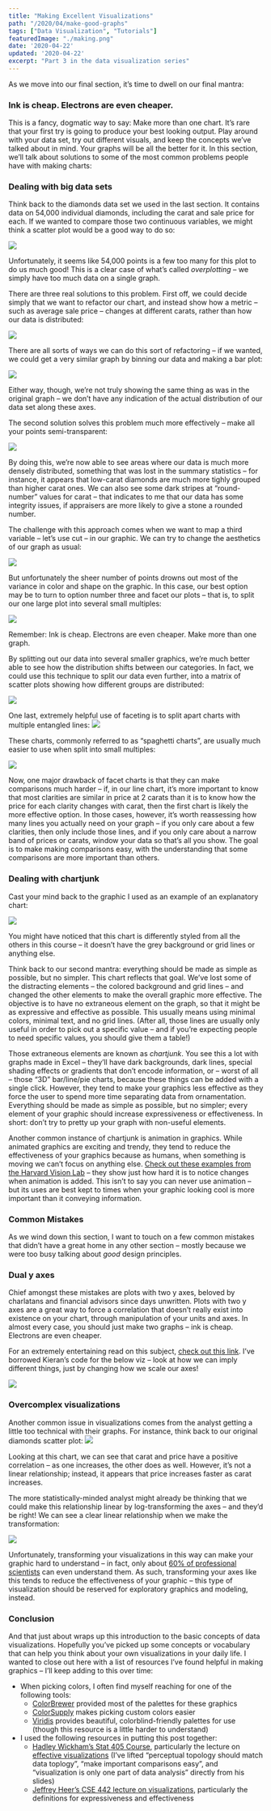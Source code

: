 ```yaml
---
title: "Making Excellent Visualizations"
path: "/2020/04/make-good-graphs"
tags: ["Data Visualization", "Tutorials"]
featuredImage: "./making.png"
date: '2020-04-22'
updated: '2020-04-22'
excerpt: "Part 3 in the data visualization series"
---
```


As we move into our final section, it’s time to dwell on our final
mantra:

### Ink is cheap. Electrons are even cheaper.

This is a fancy, dogmatic way to say: Make more than one chart. It’s
rare that your first try is going to produce your best looking output.
Play around with your data set, try out different visuals, and keep the
concepts we’ve talked about in mind. Your graphs will be all the better
for it. In this section, we’ll talk about solutions to some of the most
common problems people have with making charts:

### Dealing with big data sets

Think back to the diamonds data set we used in the last section. It
contains data on 54,000 individual diamonds, including the carat and
sale price for each. If we wanted to compare those two continuous
variables, we might think a scatter plot would be a good way to do
so:

![](/MakingExcellentVisualizations_files/figure-gfm/unnamed-chunk-1-1.png)

Unfortunately, it seems like 54,000 points is a few too many for this
plot to do us much good\! This is a clear case of what’s called
*overplotting* – we simply have too much data on a single graph.

There are three real solutions to this problem. First off, we could
decide simply that we want to refactor our chart, and instead show how a
metric – such as average sale price – changes at different carats,
rather than how our data is
distributed:

![](/MakingExcellentVisualizations_files/figure-gfm/unnamed-chunk-2-1.png)

There are all sorts of ways we can do this sort of refactoring – if we
wanted, we could get a very similar graph by binning our data and making
a bar
plot:

![](/MakingExcellentVisualizations_files/figure-gfm/unnamed-chunk-3-1.png)

Either way, though, we’re not truly showing the same thing as was in the
original graph – we don’t have any indication of the actual distribution
of our data set along these axes.

The second solution solves this problem much more effectively – make all
your points
semi-transparent:

![](/MakingExcellentVisualizations_files/figure-gfm/unnamed-chunk-4-1.png)

By doing this, we’re now able to see areas where our data is much more
densely distributed, something that was lost in the summary statistics –
for instance, it appears that low-carat diamonds are much more tighly
grouped than higher carat ones. We can also see some dark stripes at
“round-number” values for carat – that indicates to me that our data
has some integrity issues, if appraisers are more likely to give a stone
a rounded number.

The challenge with this approach comes when we want to map a third
variable – let’s use cut – in our graphic. We can try to change the
aesthetics of our graph as
usual:

![](/MakingExcellentVisualizations_files/figure-gfm/unnamed-chunk-5-1.png)

But unfortunately the sheer number of points drowns out most of the
variance in color and shape on the graphic. In this case, our best
option may be to turn to option number three and facet our plots – that
is, to split our one large plot into several small
multiples:

![](/MakingExcellentVisualizations_files/figure-gfm/unnamed-chunk-6-1.png)

Remember: Ink is cheap. Electrons are even cheaper. Make more than one
graph.

By splitting out our data into several smaller graphics, we’re much
better able to see how the distribution shifts between our categories.
In fact, we could use this technique to split our data even further,
into a matrix of scatter plots showing how different groups are
distributed:

![](/MakingExcellentVisualizations_files/figure-gfm/unnamed-chunk-7-1.png)

One last, extremely helpful use of faceting is to split apart charts
with multiple entangled lines:
![](/MakingExcellentVisualizations_files/figure-gfm/unnamed-chunk-8-1.png)

These charts, commonly referred to as “spaghetti charts”, are usually
much easier to use when split into small
multiples:

![](/MakingExcellentVisualizations_files/figure-gfm/unnamed-chunk-9-1.png)

Now, one major drawback of facet charts is that they can make
comparisons much harder – if, in our line chart, it’s more important to
know that most clarities are similar in price at 2 carats than it is to
know how the price for each clarity changes with carat, then the first
chart is likely the more effective option. In those cases, however, it’s
worth reassessing how many lines you actually need on your graph – if
you only care about a few clarities, then only include those lines, and
if you only care about a narrow band of prices or carats, window your
data so that’s all you show. The goal is to make making comparisons
easy, with the understanding that some comparisons are more important
than others.

### Dealing with chartjunk

Cast your mind back to the graphic I used as an example of an
explanatory
chart:

![](/MakingExcellentVisualizations_files/figure-gfm/unnamed-chunk-10-1.png)

You might have noticed that this chart is differently styled from all
the others in this course – it doesn’t have the grey background or grid
lines or anything else.

Think back to our second mantra: everything should be made as simple as
possible, but no simpler. This chart reflects that goal. We’ve lost some
of the distracting elements – the colored background and grid lines –
and changed the other elements to make the overall graphic more
effective. The objective is to have no extraneous element on the graph,
so that it might be as expressive and effective as possible. This
usually means using minimal colors, minimal text, and no grid lines.
(After all, those lines are usually only useful in order to pick out a
specific value – and if you’re expecting people to need specific values,
you should give them a table\!)

Those extraneous elements are known as *chartjunk*. You see this a lot
with graphs made in Excel – they’ll have dark backgrounds, dark lines,
special shading effects or gradients that don’t encode information, or –
worst of all – those “3D” bar/line/pie charts, because these things can
be added with a single click. However, they tend to make your graphics
less effective as they force the user to spend more time separating data
from ornamentation. Everything should be made as simple as possible, but
no simpler; every element of your graphic should increase expressiveness
or effectiveness. In short: don’t try to pretty up your graph with
non-useful elements.

Another common instance of chartjunk is animation in graphics. While
animated graphics are exciting and trendy, they tend to reduce the
effectiveness of your graphics because as humans, when something is
moving we can’t focus on anything else. [Check out these examples from
the Harvard Vision Lab](http://visionlab.harvard.edu/silencing/) – they
show just how hard it is to notice changes when animation is added. This
isn’t to say you can never use animation – but its uses are best kept to
times when your graphic looking cool is more important than it conveying
information.

### Common Mistakes

As we wind down this section, I want to touch on a few common mistakes
that didn’t have a great home in any other section – mostly because we
were too busy talking about *good* design principles.

### Dual y axes

Chief amongst these mistakes are plots with two y axes, beloved by
charlatans and financial advisors since days unwritten. Plots with two y
axes are a great way to force a correlation that doesn’t really exist
into existence on your chart, through manipulation of your units and
axes. In almost every case, you should just make two graphs – ink is
cheap. Electrons are even cheaper.

For an extremely entertaining read on this subject, [check out this
link](https://kieranhealy.org/blog/archives/2016/01/16/two-y-axes/).
I’ve borrowed Kieran’s code for the below viz – look at how we can
imply different things, just by changing how we scale our
axes\!

![](/MakingExcellentVisualizations_files/figure-gfm/unnamed-chunk-11-1.png)

### Overcomplex visualizations

Another common issue in visualizations comes from the analyst getting a
little too technical with their graphs. For instance, think back to our
original diamonds scatter plot:
![](/MakingExcellentVisualizations_files/figure-gfm/unnamed-chunk-12-1.png)

Looking at this chart, we can see that carat and price have a positive
correlation – as one increases, the other does as well. However, it’s
not a linear relationship; instead, it appears that price increases
faster as carat increases.

The more statistically-minded analyst might already be thinking that we
could make this relationship linear by log-transforming the axes – and
they’d be right\! We can see a clear linear relationship when we make
the
transformation:

![](/MakingExcellentVisualizations_files/figure-gfm/unnamed-chunk-13-1.png)

Unfortunately, transforming your visualizations in this way can make
your graphic hard to understand – in fact, only about [60% of
professional
scientists](https://www.nature.com/articles/s41559-018-0610-7?WT.feed_name=subjects_ecology)
can even understand them. As such, transforming your axes like this
tends to reduce the effectiveness of your graphic – this type of
visualization should be reserved for exploratory graphics and modeling,
instead.

### Conclusion

And that just about wraps up this introduction to the basic concepts of
data visualizations. Hopefully you’ve picked up some concepts or
vocabulary that can help you think about your own visualizations in your
daily life. I wanted to close out here with a list of resources I’ve
found helpful in making graphics – I’ll keep adding to this over time:

  - When picking colors, I often find myself reaching for one of the
    following
        tools:
      - [ColorBrewer](http://colorbrewer2.org/#type=diverging&scheme=BrBG&n=5)
        provided most of the palettes for these graphics
      - [ColorSupply](https://colorsupplyyy.com/) makes picking custom
        colors
        easier
      - [Viridis](https://cran.r-project.org/web/packages/viridis/vignettes/intro-to-viridis.html)
        provides beautiful, colorblind-friendly palettes for use (though
        this resource is a little harder to understand)
  - I used the following resources in putting this post together:
      - [Hadley Wickham’s Stat 405 Course](http://stat405.had.co.nz/),
        particularly the lecture on [effective
        visualizations](http://stat405.had.co.nz/lectures/20-effective-vis.pdf)
        (I’ve lifted “perceptual topology should match data toplogy”,
        “make important comparisons easy”, and “visualization is only
        one part of data analysis” directly from his slides)
      - [Jeffrey Heer’s CSE 442 lecture on
        visualizations](https://courses.cs.washington.edu/courses/cse442/17au/lectures/CSE442-VisualEncoding.pdf),
        particularly the definitions for expressiveness and
        effectiveness
